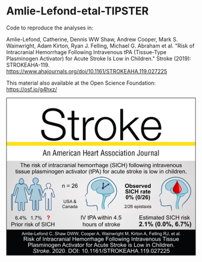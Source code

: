 # Amlie-Lefond-etal-TIPSTER

Code to reproduce the analyses in: 

Amlie-Lefond, Catherine, Dennis WW Shaw, Andrew Cooper, Mark S. Wainwright, Adam Kirton, Ryan J. Felling, Michael G. Abraham et al. "Risk of Intracranial Hemorrhage Following Intravenous tPA (Tissue-Type Plasminogen Activator) for Acute Stroke Is Low in Children." Stroke (2019): STROKEAHA-119. https://www.ahajournals.org/doi/10.1161/STROKEAHA.119.027225


This material also available at the Open Science Foundation: https://osf.io/g4hxz/


![visual abstract](https://github.com/Rmadillo/Amlie-Lefond-etal-TIPSTER/blob/master/Amlie-Lefond_et_al_tPA_visual_abstract.jpg)
